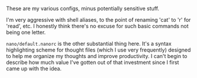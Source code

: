 These are my various configs, minus potentially sensitive stuff.

I'm very aggressive with shell aliases, to the point of renaming 'cat' to 'r' for 'read', etc. I honestly think
there's no excuse for such basic commands not being one letter.

`nano/default.nanorc` is the other substantial thing here. It's a syntax highlighting scheme for thought files
(which I use very frequently) designed to help me organize my thoughts and improve productivity. I can't begin
to describe how much value I've gotten out of that investment since I first came up with the idea.
